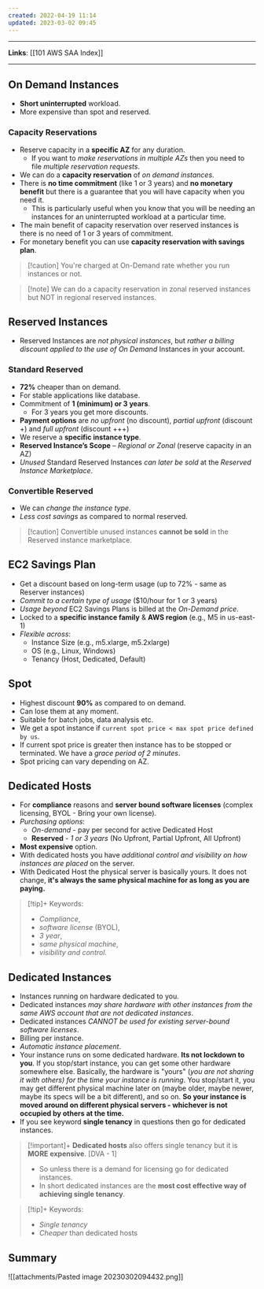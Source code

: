 ```yaml
---
created: 2022-04-19 11:14
updated: 2023-03-02 09:45
---
```

---
**Links**: [[101 AWS SAA Index]]

---
## On Demand Instances
- **Short uninterrupted** workload.
- More expensive than spot and reserved.

### Capacity Reservations
- Reserve capacity in a **specific AZ** for any duration.
	- If you want to *make reservations in multiple AZs* then you need to file *multiple reservation requests*.
- We can do a **capacity reservation** of *on demand instances*. 
- There is **no time commitment** (like 1 or 3 years) and **no monetary benefit** but there is a guarantee that you will have capacity when you need it. 
	- This is particularly useful when you know that you will be needing an instances for an uninterrupted workload at a particular time.
- The main benefit of capacity reservation over reserved instances is there is no need of 1 or 3 years of commitment.
- For monetary benefit you can use **capacity reservation with savings plan**.

> [!caution] You're charged at On-Demand rate whether you run instances or not.

> [!note] We can do a capacity reservation in zonal reserved instances but NOT in regional reserved instances.

## Reserved Instances
- Reserved Instances are *not physical instances*, but *rather a billing discount applied to the use of On Demand* Instances in your account.

### Standard Reserved
- **72%** cheaper than on demand.
- For stable applications like database.
- Commitment of **1 (minimum) or 3 years**. 
	- For 3 years you get more discounts.
- **Payment options** are *no upfront* (no discount), *partial upfront* (discount +) and *full upfront* (discount +++)
- We reserve a **specific instance type**.
- **Reserved Instance’s Scope** – *Regional or Zonal* (reserve capacity in an AZ)
- *Unused* Standard Reserved Instances *can later be sold* at the *Reserved Instance Marketplace*.

### Convertible Reserved 
- We can *change the instance type*.
- *Less cost savings* as compared to normal reserved.

>[!caution] Convertible unused instances **cannot be sold** in the Reserved instance marketplace.

## EC2 Savings Plan
- Get a discount based on long-term usage (up to 72% - same as Reserver instances) 
- *Commit to a certain type of usage* ($10/hour for 1 or 3 years)
- *Usage beyond* EC2 Savings Plans is billed at the *On-Demand price*.
- Locked to a **specific instance family** & **AWS region** (e.g., M5 in us-east-1)
- *Flexible across*: 
	- Instance Size (e.g., m5.xlarge, m5.2xlarge)
	- OS (e.g., Linux, Windows) 
	- Tenancy (Host, Dedicated, Default)

## Spot
- Highest discount **90%** as compared to on demand.
- Can lose them at any moment.
- Suitable for batch jobs, data analysis etc.
- We get a spot instance if `current spot price < max spot price defined by us`. 
- If current spot price is greater then instance has to be stopped or terminated. We have a *grace period of 2 minutes*.
- Spot pricing can vary depending on AZ.

## Dedicated Hosts
- For **compliance** reasons and **server bound software licenses** (complex licensing, BYOL - Bring your own license).
- *Purchasing options*:
	- *On-demand* - pay per second for active Dedicated Host
	- **Reserved** - *1 or 3 years* (No Upfront, Partial Upfront, All Upfront)
- **Most expensive** option.
- With dedicated hosts you have *additional control and visibility on how instances are placed* on the server.
- With Dedicated Host the physical server is basically yours. It does not change, **it's always the same physical machine for as long as you are paying.**

> [!tip]+ Keywords: 
> - *Compliance*, 
> - *software license* (BYOL), 
> - *3 year*, 
> - *same physical machine*, 
> - *visibility and control*.

## Dedicated Instances
- Instances running on hardware dedicated to you.
- Dedicated instances *may share hardware with other instances from the same AWS account that are not dedicated instances*. 
- Dedicated instances *CANNOT be used for existing server-bound software licenses*.
- Billing per instance.
- *Automatic instance placement*.
- Your instance runs on some dedicated hardware. **Its not lockdown to you**. If you stop/start instance, you can get some other hardware somewhere else. Basically, the hardware is "yours" (*you are not sharing it with others) for the time your instance is running*. You stop/start it, you may get different physical machine later on (maybe older, maybe newer, maybe its specs will be a bit different), and so on. **So your instance is moved around on different physical servers - whichever is not occupied by others at the time.**
- If you see keyword **single tenancy** in questions then go for dedicated instances. 

> [!important]+ **Dedicated hosts** also offers single tenancy but it is **MORE expensive**.  [DVA - 1]
> - So unless there is a demand for licensing go for dedicated instances. 
> - In short dedicated instances are the **most cost effective way of achieving single tenancy**.

> [!tip]+ Keywords: 
> - *Single tenancy*
> - *Cheaper* than dedicated hosts

## Summary
![[attachments/Pasted image 20230302094432.png]]